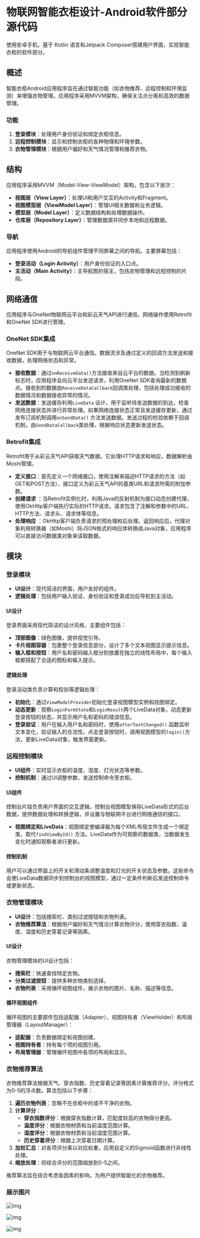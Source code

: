 # 物联网智能衣柜设计-Android软件部分源代码

使用安卓手机，基于 Kotlin 语言和Jetpack Composer搭建用户界面，实现智能衣柜的软件部分。

## 概述

智能衣柜Android应用程序旨在通过智能功能（如衣物推荐、远程控制和环境监测）来增强衣物管理。应用程序采用MVVM架构，确保关注点分离和高效的数据管理。

### 功能

1. **登录模块**：处理用户身份验证和绑定衣柜信息。
2. **远程控制模块**：显示和控制衣柜的各种物理和环境参数。
3. **衣物管理模块**：根据用户偏好和天气情况管理和推荐衣物。

## 结构

应用程序采用MVVM（Model-View-ViewModel）架构，包含以下层次：

- **视图层（View Layer）**：处理UI和用户交互的Activity和Fragment。
- **视图模型层（ViewModel Layer）**：管理UI相关数据和业务逻辑。
- **模型层（Model Layer）**：定义数据结构和处理数据操作。
- **仓库层（Repository Layer）**：管理数据源并同步本地和远程数据。

### 导航

应用程序使用Android的导航组件管理不同屏幕之间的导航。主要屏幕包括：

- **登录活动（Login Activity）**：用户身份验证的入口点。
- **主活动（Main Activity）**：主导航图的宿主，包括衣物管理和远程控制的片段。

## 网络通信

应用程序与OneNet物联网云平台和彩云天气API进行通信。网络操作使用Retrofit和OneNet SDK进行管理。

### OneNet SDK集成

OneNet SDK用于与物联网云平台通信。数据流涉及通过定义的回调方法发送和接收数据，处理网络状态和异常。

- **接收数据**：通过`onReceiveData()`方法接收来自云平台的数据。当检测到刷新标志时，应用程序会向云平台发送请求，利用OneNet
  SDK查询最新的数据点。接收到的数据由`ReceiveDataCallback`回调类处理，包括处理成功接收的数据情况和数据接收异常的情况。
- **发送数据**：发送缓存利用`LiveData`
  设计，用于监听待发送数据的到达，检查网络连接状态并进行异常处理。如果网络连接状态正常且发送缓存更新，通过发布订阅机制调用`onSendData()`
  方法发送数据。发送过程的检验依赖于回调机制，由`SendDataCallback`类处理，根据响应状态更新发送状态。

### Retrofit集成

Retrofit用于从彩云天气API获取天气数据。它处理HTTP请求和响应，数据解析由Moshi管理。

- **定义接口**：首先定义一个网络接口，使用注解来描述HTTP请求的方法（如GET和POST方法）、接口定义为彩云天气API的基类URL和请求所需的附加参数。
- **创建请求**
  ：当Retrofit实例化时，利用Java的反射机制为接口动态创建代理，使用OkHttp客户端执行实际的HTTP请求。请求包含了注解和参数中的URL、HTTP方法、请求头、请求体等信息。
- **处理响应**
  ：OkHttp客户端负责请求的预处理和后处理。返回响应后，代理对象利用转换器（如Moshi）将JSON格式的响应体转换成Java对象，应用程序可以直接访问数据类对象来读取数据。

## 模块

### 登录模块

- **UI设计**：现代简洁的界面，用户友好的组件。
- **逻辑处理**：包括用户输入验证、身份验证和登录成功后导航到主活动。

#### UI设计

登录界面采用现代简洁的设计风格，主要组件包括：

- **顶部图像**：绿色图像，提供视觉引导。
- **卡片视图容器**：包裹整个登录信息部分，设计了多个文本视图显示提示信息。
- **输入框和按钮**：用户名和密码输入框分别放置在独立的线性布局中，每个输入框都搭配了合适的图标和输入提示。

#### 逻辑处理

登录活动类负责计算和校验等逻辑处理：

- **初始化**：通过`ViewModelProvider`初始化登录视图模型实例和视图绑定。
- **动态更新**：观察`LoginFormState`和`LoginResult`两个LiveData对象，动态更新登录按钮的状态，并显示用户名和密码的错误信息。
- **登录验证**：用户在输入用户名和密码时，使用`afterTextChanged()`
  函数监听文本变化，验证输入的合法性。点击登录按钮时，调用视图模型的`login()`方法，更新LiveData对象，触发界面更新。

### 远程控制模块

- **UI组件**：实时显示衣柜的温度、湿度、灯光状态等参数。
- **控制机制**：通过UI调整参数，发送控制命令至衣柜。

#### UI组件

控制台片段负责用户界面的交互逻辑，控制台视图模型保存LiveData形式的后台数据，提供数据处理和转换逻辑，并设置与物联网平台进行网络通信的接口。

- **视图绑定和LiveData**：视图绑定使编译器为每个XML布局文件生成一个绑定类，取代`findViewById()`
  方法。LiveData作为可观察的数据类，当数据发生变化时通知观察者进行更新。

#### 控制机制

用户可以通过界面上的开关和滑动条调整温度和灯光的开关状态及参数。这些命令会使LiveData数据同步到控制台的视图模型，通过一定条件判断后发送控制命令或更新状态。

### 衣物管理模块

- **UI设计**：包括搜索栏、类别过滤按钮和衣物列表。
- **衣物推荐算法**：根据用户偏好和天气情况计算衣物评分，使用穿衣指数、温度、湿度和历史穿着记录等因素。

#### UI设计

衣物管理模块的UI设计包括：

- **搜索栏**：快速查找特定衣物。
- **分类过滤按钮**：提供多种衣物类别选择。
- **衣物列表**：采用循环视图组件，展示衣物的图片、名称、描述等信息。

#### 循环视图组件

循环视图的主要部件包括适配器（Adapter）、视图持有者（ViewHolder）和布局管理器（LayoutManager）：

- **适配器**：负责数据绑定和视图创建。
- **视图持有者**：持有每个项的视图引用。
- **布局管理器**：管理循环视图中各项的布局和显示。

### 衣物推荐算法

衣物推荐算法根据天气、穿衣指数、历史穿着记录等因素计算推荐评分。评分格式为0-5的浮点数。算法包括以下步骤：

1. **遍历衣物列表**：忽略不在衣柜中的或不干净的衣物。
2. **计算评分**：
   - **穿衣指数评分**：根据穿衣指数计算，匹配度较高的衣物得分更高。
   - **温度评分**：根据衣物材质和当前温度范围计算。
   - **湿度评分**：根据衣物材质和当前湿度范围计算。
   - **历史穿着评分**：根据上次穿着日期计算。
3. **加权汇总**：对各项评分乘以对应权重，应用自定义的Sigmoid函数进行非线性处理。
4. **缩放处理**：将综合评分的范围缩放到0-5之间。

推荐算法旨在综合考虑各因素的影响，为用户提供智能化的衣物推荐。

### 展示图片

![img](./README.assets/clip_image002.jpg)

![img](./README.assets/clip_image002-1717427453420-4.jpg)

![img](./README.assets/clip_image002-1717427443997-2.jpg)